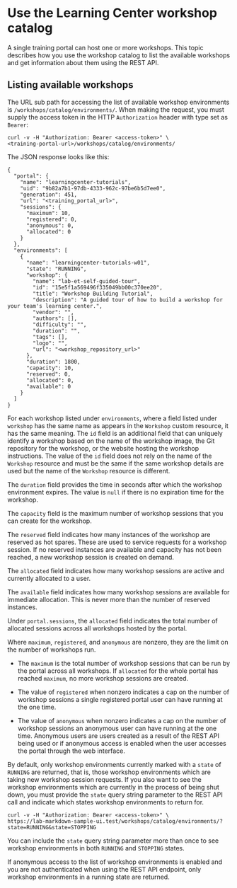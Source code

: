 # Use the Learning Center workshop catalog

A single training portal can host one or more workshops. This topic describes how you use the
workshop catalog to list the available workshops and get information about them using the REST API.

## <a id="list-available-workshops"></a>Listing available workshops

The URL sub path for accessing the list of available workshop environments is `/workshops/catalog/environments/`. When making the request, you must supply the access token in the HTTP `Authorization` header with type set as `Bearer`:

```console
curl -v -H "Authorization: Bearer <access-token>" \
<training-portal-url>/workshops/catalog/environments/
```

The JSON response looks like this:

```console
{
  "portal": {
    "name": "learningcenter-tutorials",
    "uid": "9b82a7b1-97db-4333-962c-97be6b5d7ee0",
    "generation": 451,
    "url": "<training_portal_url>",
    "sessions": {
      "maximum": 10,
      "registered": 0,
      "anonymous": 0,
      "allocated": 0
    }
  },
  "environments": [
    {
      "name": "learningcenter-tutorials-w01",
      "state": "RUNNING",
      "workshop": {
        "name": "lab-et-self-guided-tour",
        "id": "15e5f1a569496f335049bb00c370ee20",
        "title": "Workshop Building Tutorial",
        "description": "A guided tour of how to build a workshop for your team's learning center.",
        "vendor": "",
        "authors": [],
        "difficulty": "",
        "duration": "",
        "tags": [],
        "logo": "",
        "url": "<workshop_repository_url>"
      },
      "duration": 1800,
      "capacity": 10,
      "reserved": 0,
      "allocated": 0,
      "available": 0
    }
  ]
}
```

For each workshop listed under `environments`, where a field listed under `workshop` has the same name as appears in the `Workshop` custom resource, it has the same meaning. The `id` field is an additional field that can uniquely identify a workshop based on the name of the workshop image, the Git repository for the workshop, or the website hosting the workshop instructions. The value of the `id` field does not rely on the name of the `Workshop` resource and must be the same if the same workshop details are used but the name of the `Workshop` resource is different.

The `duration` field provides the time in seconds after which the workshop environment expires. The value is `null` if there is no expiration time for the workshop.

The `capacity` field is the maximum number of workshop sessions that you can create for the workshop.

The `reserved` field indicates how many instances of the workshop are reserved as hot spares. These are used to service requests for a workshop session. If no reserved instances are available and capacity has not been reached, a new workshop session is created on demand.

The `allocated` field indicates how many workshop sessions are active and currently allocated to a user.

The `available` field indicates how many workshop sessions are available for immediate allocation. This is never more than the number of reserved instances.

Under `portal.sessions`, the `allocated` field indicates the total number of allocated sessions across all workshops hosted by the portal.

Where `maximum`, `registered`, and `anonymous` are nonzero, they are the limit on the number of workshops run.

  * The `maximum` is the total number of workshop sessions that can be run by the portal across all workshops. If `allocated` for the whole portal has reached `maximum`, no more workshop sessions are created.

  * The value of `registered` when nonzero indicates a cap on the number of workshop sessions a single registered portal user can have running at the one time.

  * The value of `anonymous` when nonzero indicates a cap on the number of workshop sessions an anonymous user can have running at the one time. Anonymous users are users created as a result of the REST API being used or if anonymous access is enabled when the user accesses the portal through the web interface.

By default, only workshop environments currently marked with a `state` of `RUNNING` are returned, that is, those workshop environments which are taking new workshop session requests. If you also want to see the workshop environments which are currently in the process of being shut down, you must provide the `state` query string parameter to the REST API call and indicate which states workshop environments to return for.

```console
curl -v -H "Authorization: Bearer <access-token>" \
https://lab-markdown-sample-ui.test/workshops/catalog/environments/?state=RUNNING&state=STOPPING
```

You can include the `state` query string parameter more than once to see workshop environments in both `RUNNING` and `STOPPING` states.

If anonymous access to the list of workshop environments is enabled and you are not authenticated when using the REST API endpoint, only workshop environments in a running state are returned.
